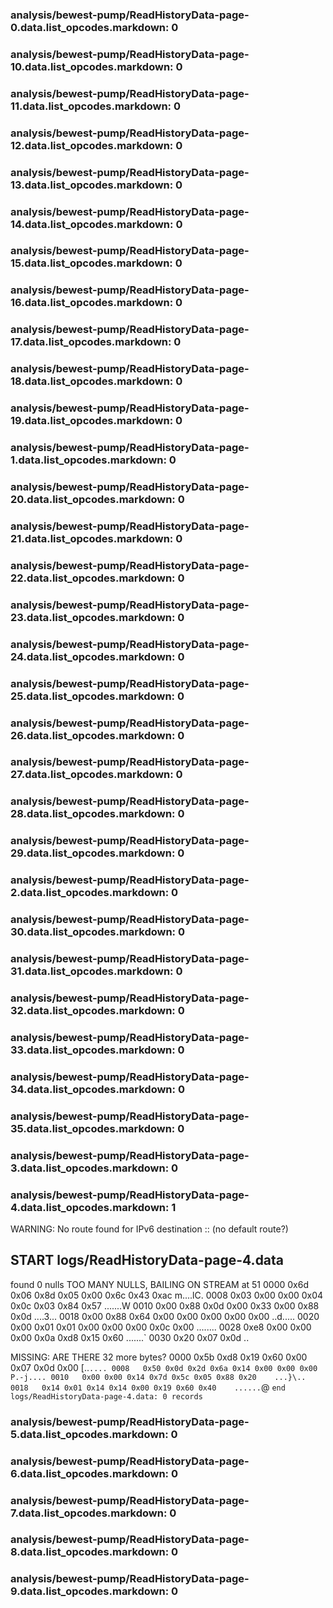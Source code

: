 ### analysis/bewest-pump/ReadHistoryData-page-0.data.list_opcodes.markdown: 0

### analysis/bewest-pump/ReadHistoryData-page-10.data.list_opcodes.markdown: 0

### analysis/bewest-pump/ReadHistoryData-page-11.data.list_opcodes.markdown: 0

### analysis/bewest-pump/ReadHistoryData-page-12.data.list_opcodes.markdown: 0

### analysis/bewest-pump/ReadHistoryData-page-13.data.list_opcodes.markdown: 0

### analysis/bewest-pump/ReadHistoryData-page-14.data.list_opcodes.markdown: 0

### analysis/bewest-pump/ReadHistoryData-page-15.data.list_opcodes.markdown: 0

### analysis/bewest-pump/ReadHistoryData-page-16.data.list_opcodes.markdown: 0

### analysis/bewest-pump/ReadHistoryData-page-17.data.list_opcodes.markdown: 0

### analysis/bewest-pump/ReadHistoryData-page-18.data.list_opcodes.markdown: 0

### analysis/bewest-pump/ReadHistoryData-page-19.data.list_opcodes.markdown: 0

### analysis/bewest-pump/ReadHistoryData-page-1.data.list_opcodes.markdown: 0

### analysis/bewest-pump/ReadHistoryData-page-20.data.list_opcodes.markdown: 0

### analysis/bewest-pump/ReadHistoryData-page-21.data.list_opcodes.markdown: 0

### analysis/bewest-pump/ReadHistoryData-page-22.data.list_opcodes.markdown: 0

### analysis/bewest-pump/ReadHistoryData-page-23.data.list_opcodes.markdown: 0

### analysis/bewest-pump/ReadHistoryData-page-24.data.list_opcodes.markdown: 0

### analysis/bewest-pump/ReadHistoryData-page-25.data.list_opcodes.markdown: 0

### analysis/bewest-pump/ReadHistoryData-page-26.data.list_opcodes.markdown: 0

### analysis/bewest-pump/ReadHistoryData-page-27.data.list_opcodes.markdown: 0

### analysis/bewest-pump/ReadHistoryData-page-28.data.list_opcodes.markdown: 0

### analysis/bewest-pump/ReadHistoryData-page-29.data.list_opcodes.markdown: 0

### analysis/bewest-pump/ReadHistoryData-page-2.data.list_opcodes.markdown: 0

### analysis/bewest-pump/ReadHistoryData-page-30.data.list_opcodes.markdown: 0

### analysis/bewest-pump/ReadHistoryData-page-31.data.list_opcodes.markdown: 0

### analysis/bewest-pump/ReadHistoryData-page-32.data.list_opcodes.markdown: 0

### analysis/bewest-pump/ReadHistoryData-page-33.data.list_opcodes.markdown: 0

### analysis/bewest-pump/ReadHistoryData-page-34.data.list_opcodes.markdown: 0

### analysis/bewest-pump/ReadHistoryData-page-35.data.list_opcodes.markdown: 0

### analysis/bewest-pump/ReadHistoryData-page-3.data.list_opcodes.markdown: 0

### analysis/bewest-pump/ReadHistoryData-page-4.data.list_opcodes.markdown: 1
WARNING: No route found for IPv6 destination :: (no default route?)
## START logs/ReadHistoryData-page-4.data
found 0 nulls
TOO MANY NULLS, BAILING ON STREAM at 51 
0000   0x6d 0x06 0x8d 0x05 0x00 0x6c 0x43 0xac    m....lC.
0008   0x03 0x00 0x00 0x04 0x0c 0x03 0x84 0x57    .......W
0010   0x00 0x88 0x0d 0x00 0x33 0x00 0x88 0x0d    ....3...
0018   0x00 0x88 0x64 0x00 0x00 0x00 0x00 0x00    ..d.....
0020   0x00 0x01 0x01 0x00 0x00 0x00 0x0c 0x00    ........
0028   0xe8 0x00 0x00 0x00 0x0a 0xd8 0x15 0x60    .......`
0030   0x20 0x07 0x0d                              ..

MISSING: ARE THERE 32 more bytes?
0000   0x5b 0xd8 0x19 0x60 0x00 0x07 0x0d 0x00    [..`....
0008   0x50 0x0d 0x2d 0x6a 0x14 0x00 0x00 0x00    P.-j....
0010   0x00 0x00 0x14 0x7d 0x5c 0x05 0x88 0x20    ...}\.. 
0018   0x14 0x01 0x14 0x14 0x00 0x19 0x60 0x40    ......`@
`end logs/ReadHistoryData-page-4.data: 0 records`

### analysis/bewest-pump/ReadHistoryData-page-5.data.list_opcodes.markdown: 0

### analysis/bewest-pump/ReadHistoryData-page-6.data.list_opcodes.markdown: 0

### analysis/bewest-pump/ReadHistoryData-page-7.data.list_opcodes.markdown: 0

### analysis/bewest-pump/ReadHistoryData-page-8.data.list_opcodes.markdown: 0

### analysis/bewest-pump/ReadHistoryData-page-9.data.list_opcodes.markdown: 0

